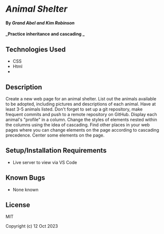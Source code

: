 # _Animal Shelter_

#### By _**Grand Abel and Kim Robinson**_

#### _Practice inheritance and cascading _

## Technologies Used

* CSS
* Html
* 
## Description

Create a new web page for an animal shelter. List out the animals available to be adopted, including pictures and descriptions of each animal. Have at least 3-5 animals listed. Don't forget to set up a git repository, make frequent commits and push to a remote repository on GitHub.
Display each animal's "profile" in a column.
Change the styles of elements nested within the columns using the idea of cascading.
Find other places in your web pages where you can change elements on the page according to cascading precedence.
Center some elements on the page.

## Setup/Installation Requirements

* Live server to view via VS Code

## Known Bugs

* None known

## License

MIT

Copyright (c) 12 Oct 2023
